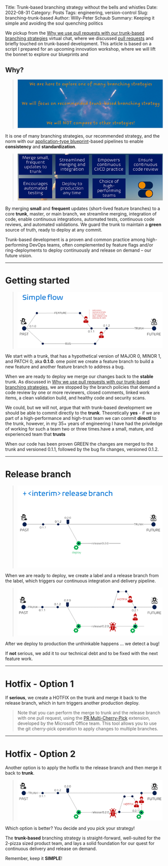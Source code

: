 Title: Trunk-based branching strategy without the bells and whistles
Date: 2022-08-31
Category: Posts 
Tags: engineering, version-control
Slug: branching-trunk-based
Author: Willy-Peter Schaub
Summary: Keeping it simple and avoiding the soul quenching politics

We pickup from the [Why we use pull requests with our trunk-based branching strategies](/branching-pull-request.html) virtual chat, where we discussed [pull requests](/pull-requests-friend.html) and briefly touched on trunk-based development. This article is based on a script I prepared for an upcoming innovation workshop, where we will lift the bonnet to explore our blueprints and

## Why?

> ![Why](/images/branching-trunk-based-1.png)

It is one of many branching strategies, our recommended strategy, and the norm with our [application-type blueprint](./yaml-pipelines-part10.html)-based pipelines to enable **consistency** and **standardization**.

> ![Reasons](/images/branching-trunk-based-2.png)

By merging **small** and **frequent** updates (short-lived feature branches) to a core **trunk**, master, or main branch, we streamline merging, integration of code, enable continuous integrations, automated tests, continuous code reviews, and automated validations. We guard the trunk to maintain a **green** source of truth, ready to deploy at any commit.

Trunk-based development is a proven and common practice among high-performing DevOps teams, often complemented by feature flags and/or ring-deployments to deploy continuously and release on demand – our future vision. 

---

# Getting started

> ![Trunk](/images/branching-trunk-based-3.png)

We start with a trunk, that has a hypothetical version of MAJOR 0, MINOR 1, and PATCH 0, aka **0.1.0**. ome point we create a feature branch to build a new feature and another feature branch to address a bug.

When we are ready to deploy we merge our changes back to the **stable** trunk. As discussed in [Why we use pull requests with our trunk-based branching strategies](/branching-pull-request.html), we are stopped by the branch policies that demand a code review by one or more reviewers, closed comments, linked work items, a clean validation build, and healthy code and security scans.

We could, but we will not, argue that with trunk-based development we should be able to commit directly to the **trunk**. Theoretically **yes** - if we are part of a high-performance and high-trust team we can commit **directl** to the trunk, however, in my 35+ years of engineering I have had the priviledge of working for such a team two or three times.have a small, mature, and experienced team that **trusts** 

When our code has been proven GREEN the changes are merged to the trunk and versioned 0.1.1, followed by the bug fix changes, versioned 0.1.2.

---

# Release branch

> ![Trunk+Release](/images/branching-trunk-based-4.png)

When we are ready to deploy, we create a label and a release branch from the label, which triggers our continuous integration and delivery pipeline.

> ![Hotfix-1](/images/branching-trunk-based-5.png)

After we deploy to production the unthinkable happens ... we detect a bug! 

If **not** serious, we add it to our technical debt and to be fixed with the next feature work.

---

# Hotfix - Option 1

If **serious**, we create a HOTFIX on the trunk and merge it back to the release branch, which in turn triggers another production deploy.

>
> Note that you can perform the merge to trunk and the release branch with one pull request, using the [PR Multi-Cherry-Pick](https://marketplace.visualstudio.com/items?itemName=1ESLighthouseEng.pr-multi-cherry-pick) extension, developed by the Microsoft Office team. This tool allows you to use the git cherry-pick operation to apply changes to multiple branches.
>

---

# Hotfix - Option 2

Another option is to apply the hotfix to the release branch and then merge it back to **trunk**. 

> ![Hotfix-2](/images/branching-trunk-based-6.png)

Which option is better? You decide and you pick your strategy!

The **trunk-based** branching strategy is straight-forward, well-suited for the 2-pizza sized product team, and lays a solid foundation for our quest for continuous delivery and release on demand. 

Remember, keep it **SIMPLE**!

